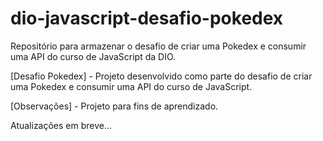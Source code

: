 # dio-javascript-desafio-pokedex
Repositório para armazenar o desafio de criar uma Pokedex e consumir uma API do curso de JavaScript da DIO.

[Desafio Pokedex] - Projeto desenvolvido como parte do desafio de criar uma Pokedex e consumir uma API do curso de JavaScript.

[Observações] - Projeto para fins de aprendizado.

Atualizações em breve...
